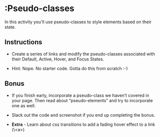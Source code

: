 # :Pseudo-classes

In this activity you'll use pseudo-classes to style elements based on their state.

## Instructions

* Create a series of links and modify the pseudo-classes associated with their Default, Active, Hover, and Focus States.

* Hint: Nope. No starter code. Gotta do this from scratch :-) 

## Bonus

* If you finish early, incorporate a pseudo-class we haven’t covered in your page. Then read about “pseudo-elements” and try to incorporate one as well.

* Slack out the code and screenshot if you end up completing the bonus. 
* **Extra** - Learn about css transitions to add a fading hover effect to a link (\\&lt;a>)
